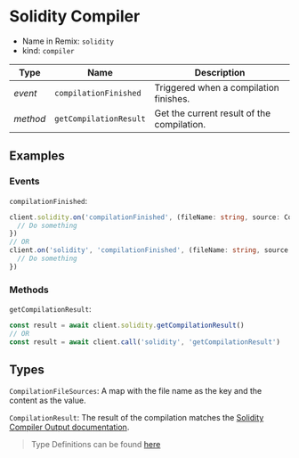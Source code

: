 # Solidity Compiler

- Name in Remix: `solidity`
- kind: `compiler`


|Type     |Name                   |Description |
|---------|-----------------------|------------|
|_event_  |`compilationFinished`  |Triggered when a compilation finishes.
|_method_ |`getCompilationResult` |Get the current result of the compilation.

## Examples

### Events
`compilationFinished`: 
```typescript
client.solidity.on('compilationFinished', (fileName: string, source: CompilationFileSources, languageVersion: string, data: CompilationResult) => {
  // Do something
})
// OR
client.on('solidity', 'compilationFinished', (fileName: string, source: CompilationFileSources, languageVersion: string, data: CompilationResult) => {
  // Do something
})
```

### Methods
`getCompilationResult`:
```typescript
const result = await client.solidity.getCompilationResult()
// OR
const result = await client.call('solidity', 'getCompilationResult')
```

## Types
`CompilationFileSources`: A map with the file name as the key and the content as the value.

`CompilationResult`: The result of the compilation matches the [Solidity Compiler Output documentation](https://solidity.readthedocs.io/en/latest/using-the-compiler.html#output-description).

> Type Definitions can be found [here](../../src/api/compiler/type)